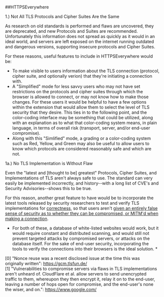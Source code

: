 ##HTTPSEverywhere

1.) Not All TLS Protocols and Cipher Suites Are the Same

As research on old standards is performed and flaws are uncovered, they are deprecated, and new Protocols and Suites are recommended. Unfortunately this information does not spread as quickly as it would in an ideal world, and servers are left exposed on the internet running outdated and dangerous versions, supporting insecure protocols and Cipher Suites.

For these reasons, useful features to include in HTTPSEverywhere would be:
- To make visible to users information about the TLS connection (protocol, cipher suite, and optionally verion) that they're initiating a connection with.
- A "Simplified" mode for less savvy users who may not have set restrictions on the protocols and cipher suites through which the browser is allowed to connect, or may not know how to make those changes. For these users it would be helpful to have a few options within the extension that would allow them to select the level of TLS security that they desire. This ties in to the following point, and the color-coding interface may be something that could be utilized, along with an explanation as to what that color-coding system means, in plain language, in terms of overall risk (transport, server, and/or end-user compromise).
- Along with this "Simlified" mode, a grading or a color-coding system such as Red, Yellow, and Green may also be useful to allow users to know which protocols are considered reasonably safe and which are not.

1a.) No TLS Implementation is Without Flaw

Even the "latest and [thought to be] greatest" Protocols, Cipher Suites, and Implementations of TLS aren't always safe to use. The standard can very easily be implemented incorrectly, and history--with a long list of CVE's and Security Advisories--shows this to be true.

For this reason, another great feature to have would be to incorporate the latest tools released by security researchers to test and verify TLS implementations for [correctness][0], so that users aren't [given an entirely false sense of security as to whether they can be compromised, or MITM'd when making a connection][1].

[0]: https://gcm.tlsfun.de/ "Nonce reuse was a recent disclosed issue at the time this was originally written"
[1]: https://www.google.com/ "Vulnerabilities to compromise servers via flaws in TLS implementations aren't unheard of. CloudFlare et al. allow servers to send unencrypted traffic to them, whereupon they then encrypt it, relay it on to the end-user, leaving a number of hops open for compromise, and the end-user's none the wiser, and on."

* For both of these, a database of white-listed websites would work, but it would require constant and distributed scanning, and would still not prevent targeted attacks by compromised servers, or attacks on the database itself. For the sake of end-user security, incorporating the tools to verify the connections into their browsers is the ideal solution. *

<html>
  <body>
    <text>
      &#91;0&#93;&nbsp;"Nonce reuse was a recent disclosed issue at the time this was originally written":&nbsp;<a href="https://gcm.tlsfun.de/">https://gcm.tlsfun.de/<a/><br/>
      &#91;1&#93;&nbsp;"Vulnerabilities to compromise servers via flaws in TLS implementations aren't unheard of. CloudFlare et al. allow servers to send unencrypted traffic to them, whereupon they then encrypt it, relay it on to the end-user, leaving a number of hops open for compromise, and the end-user's none the wiser, and on.":&nbsp;<a href="https://www.google.com/">https://www.google.com/<a/><br/>
    <text/>
   <body/>
<html/>
